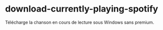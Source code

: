# download-currently-playing-spotify
Télécharge la chanson en cours de lecture sous Windows sans premium.
